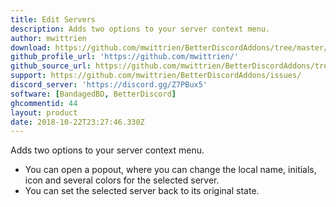 ```yaml
---
title: Edit Servers
description: Adds two options to your server context menu.
author: mwittrien
download: https://github.com/mwittrien/BetterDiscordAddons/tree/master/Plugins/EditServers
github_profile_url: 'https://github.com/mwittrien/'
github_source_url: https://github.com/mwittrien/BetterDiscordAddons/tree/master/Plugins/EditServers
support: https://github.com/mwittrien/BetterDiscordAddons/issues/
discord_server: 'https://discord.gg/Z7PBux5'
software: [BandagedBD, BetterDiscord]
ghcommentid: 44
layout: product
date: 2018-10-22T23:27:46.330Z
---
```

Adds two options to your server context menu.

  - You can open a popout, where you can change the local name, initials, icon and several colors for the selected server.
  - You can set the selected server back to its original state.